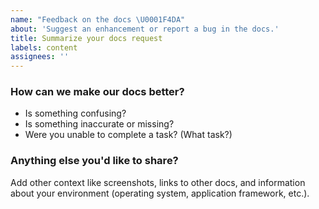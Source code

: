 ```yaml
---
name: "Feedback on the docs \U0001F4DA"
about: 'Suggest an enhancement or report a bug in the docs.'
title: Summarize your docs request
labels: content
assignees: ''
---
```


<!-- NOTE: New Relic is on a company-wide vacation the week of August 9 through
August 12. We'll take a look at your [issue|PR] as soon as we're back on 
August 16. Or, if your issue is urgent, you can reach out to our support team 
at support.newrelic.com. -->

<!-- Thanks for filing an issue on our docs! -->

<!-- This repo is public. Anything you share here is visible to the world. -->

### How can we make our docs better?

* Is something confusing?
* Is something inaccurate or missing?
* Were you unable to complete a task? (What task?)

### Anything else you'd like to share?

Add other context like screenshots, links to other docs, and information about
your environment (operating system, application framework, etc.).